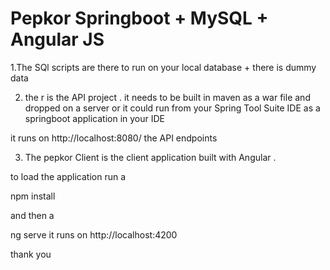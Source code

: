 # Pepkor Springboot + MySQL + Angular JS


1.The SQl scripts are there to run on your local database + there is dummy data

2. the r is the API project . it needs to be built in maven as a war file and dropped on a server or it could run from your Spring Tool Suite IDE
as a springboot application in your IDE 

it runs on http://localhost:8080/
the API endpoints


3. The pepkor Client is the client application built with Angular .

to load the application run a 

npm install

and then a

ng serve 
it runs on http://localhost:4200

thank you 
